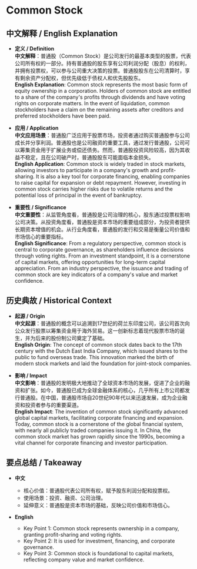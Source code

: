# Common Stock

## 中文解释 / English Explanation

* **定义 / Definition**  
  **中文解释**：普通股（Common Stock）是公司发行的最基本类型的股票，代表公司所有权的一部分。持有普通股的股东享有公司利润分配（股息）的权利，并拥有投票权，可以参与公司重大决策的投票。普通股股东在公司清算时，享有剩余资产分配权，但优先级低于债权人和优先股股东。  
  **English Explanation**: Common stock represents the most basic form of equity ownership in a corporation. Holders of common stock are entitled to a share of the company's profits through dividends and have voting rights on corporate matters. In the event of liquidation, common stockholders have a claim on the remaining assets after creditors and preferred stockholders have been paid.

* **应用 / Application**  
  **中文应用场景**：普通股广泛应用于股票市场，投资者通过购买普通股参与公司成长并分享利润。普通股也是公司融资的重要工具，通过发行普通股，公司可以筹集资金用于扩展业务或偿还债务。然而，普通股投资风险较高，因为其收益不稳定，且在公司破产时，普通股股东可能面临本金损失。  
  **English Application**: Common stock is widely traded in stock markets, allowing investors to participate in a company's growth and profit-sharing. It is also a key tool for corporate financing, enabling companies to raise capital for expansion or debt repayment. However, investing in common stock carries higher risks due to volatile returns and the potential loss of principal in the event of bankruptcy.

* **重要性 / Significance**  
  **中文重要性**：从监管角度看，普通股是公司治理的核心，股东通过投票权影响公司决策。从投资角度看，普通股是资本市场的重要组成部分，为投资者提供长期资本增值的机会。从行业角度看，普通股的发行和交易是衡量公司价值和市场信心的重要指标。  
  **English Significance**: From a regulatory perspective, common stock is central to corporate governance, as shareholders influence decisions through voting rights. From an investment standpoint, it is a cornerstone of capital markets, offering opportunities for long-term capital appreciation. From an industry perspective, the issuance and trading of common stock are key indicators of a company's value and market confidence.

## 历史典故 / Historical Context

* **起源 / Origin**  
  **中文起源**：普通股的概念可以追溯到17世纪的荷兰东印度公司，该公司首次向公众发行股票以筹集资金用于海外贸易。这一创新标志着现代股票市场的诞生，并为后来的股份制公司奠定了基础。  
  **English Origin**: The concept of common stock dates back to the 17th century with the Dutch East India Company, which issued shares to the public to fund overseas trade. This innovation marked the birth of modern stock markets and laid the foundation for joint-stock companies.

* **影响 / Impact**  
  **中文影响**：普通股的发明极大地推动了全球资本市场的发展，促进了企业的融资和扩张。如今，普通股已成为全球金融体系的核心，几乎所有上市公司都发行普通股。在中国，普通股市场自20世纪90年代以来迅速发展，成为企业融资和投资者参与的重要渠道。  
  **English Impact**: The invention of common stock significantly advanced global capital markets, facilitating corporate financing and expansion. Today, common stock is a cornerstone of the global financial system, with nearly all publicly traded companies issuing it. In China, the common stock market has grown rapidly since the 1990s, becoming a vital channel for corporate financing and investor participation.

## 要点总结 / Takeaway

* **中文**  
  - 核心价值：普通股代表公司所有权，赋予股东利润分配和投票权。  
  - 使用场景：投资、融资、公司治理。  
  - 延伸意义：普通股是资本市场的基础，反映公司价值和市场信心。

* **English**  
  - Key Point 1: Common stock represents ownership in a company, granting profit-sharing and voting rights.  
  - Key Point 2: It is used for investment, financing, and corporate governance.  
  - Key Point 3: Common stock is foundational to capital markets, reflecting company value and market confidence.